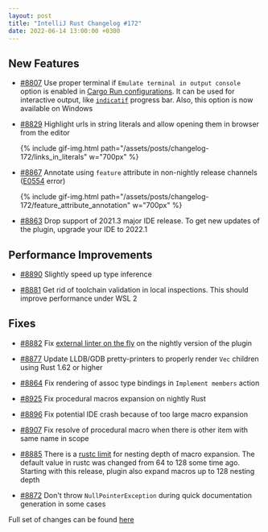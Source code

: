 ```yaml
---
layout: post
title: "IntelliJ Rust Changelog #172"
date: 2022-06-14 13:00:00 +0300
---
```



## New Features

* [#8807] Use proper terminal if `Emulate terminal in output console` option is enabled in [Cargo Run configurations](https://plugins.jetbrains.com/plugin/8182-rust/docs/cargo-command-configuration.html). It can be used for interactive output, like [`indicatif`](https://github.com/console-rs/indicatif) progress bar. Also, this option is now available on Windows

* [#8829] Highlight urls in string literals and allow opening them in browser from the editor

  {% include gif-img.html path="/assets/posts/changelog-172/links_in_literals" w="700px" %}

* [#8867] Annotate using `feature` attribute in non-nightly release channels ([E0554](https://doc.rust-lang.org/error-index.html#E0554) error)

  {% include gif-img.html path="/assets/posts/changelog-172/feature_attribute_annotation" w="700px" %}

* [#8863] Drop support of 2021.3 major IDE release. To get new updates of the plugin, upgrade your IDE to 2022.1

## Performance Improvements

* [#8890] Slightly speed up type inference

* [#8881] Get rid of toolchain validation in local inspections. This should improve performance under WSL 2

## Fixes

* [#8882] Fix [external linter on the fly](https://plugins.jetbrains.com/plugin/8182-rust/docs/rust-code-analysis.html#external-linters) on the nightly version of the plugin

* [#8877] Update LLDB/GDB pretty-printers to properly render `Vec` children using Rust 1.62 or higher

* [#8864] Fix rendering of assoc type bindings in `Implement members` action

* [#8925] Fix procedural macros expansion on nightly Rust

* [#8896] Fix potential IDE crash because of too large macro expansion

* [#8907] Fix resolve of procedural macro when there is other item with same name in scope

* [#8885] There is a [rustc limit](https://doc.rust-lang.org/reference/attributes/limits.html#the-recursion_limit-attribute) for nesting depth of macro expansion. The default value in rustc was changed from 64 to 128 some time ago. Starting with this release, plugin also expand macros up to 128 nesting depth

* [#8872] Don't throw `NullPointerException` during quick documentation generation in some cases

Full set of changes can be found [here](https://github.com/intellij-rust/intellij-rust/milestone/80?closed=1)

[#8807]: https://github.com/intellij-rust/intellij-rust/pull/8807
[#8829]: https://github.com/intellij-rust/intellij-rust/pull/8829
[#8863]: https://github.com/intellij-rust/intellij-rust/pull/8863
[#8864]: https://github.com/intellij-rust/intellij-rust/pull/8864
[#8867]: https://github.com/intellij-rust/intellij-rust/pull/8867
[#8872]: https://github.com/intellij-rust/intellij-rust/pull/8872
[#8877]: https://github.com/intellij-rust/intellij-rust/pull/8877
[#8881]: https://github.com/intellij-rust/intellij-rust/pull/8881
[#8882]: https://github.com/intellij-rust/intellij-rust/pull/8882
[#8885]: https://github.com/intellij-rust/intellij-rust/pull/8885
[#8888]: https://github.com/intellij-rust/intellij-rust/pull/8888
[#8890]: https://github.com/intellij-rust/intellij-rust/pull/8890
[#8896]: https://github.com/intellij-rust/intellij-rust/pull/8896
[#8907]: https://github.com/intellij-rust/intellij-rust/pull/8907
[#8925]: https://github.com/intellij-rust/intellij-rust/pull/8925
